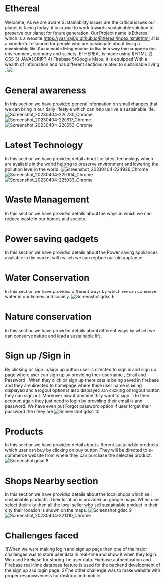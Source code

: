 # Ethereal
Welcome,
As we are aware Sustainability issues are the critical issues our planet is facing today. it is crucial to work towards sustainable solution to preserve our planet for future generation. Our Project name is  Ethereal which is a website https://yashraj0p.github.io/Ethereal/index.html#html .It is a wonderful resource for people who are passionate about living a sustainable life .Sustainable living means to live in a way that supports the environment, economy and society.
ETHEREAL is made using 
1)HTML
2) CSS
3) JAVASCRIPT 
4) Firebase 
5)Google Maps.
 It is equipped With a wealth of information and has different sections related to sustainable living .
![](https://user-images.githubusercontent.com/127089397/229849677-4af06543-4a7a-47c2-bdbb-d760eccee037.png)

# General awareness
In this section we have provided general information on small changes that we can bring in our daily lifestyle which can help us live a sustainable life.
![Screenshot_20230404-220230_Chrome](https://user-images.githubusercontent.com/127089397/229858084-97506472-ba3c-4890-b69f-75611fd8121d.jpg)
![Screenshot_20230404-220617_Chrome](https://user-images.githubusercontent.com/127089397/229858986-d86f6f9c-3056-45d9-8e94-d51225dadb79.jpg)
![Screenshot_20230404-220653_Chrome](https://user-images.githubusercontent.com/127089397/229859081-fc102cec-eca2-4b54-b19d-fab479c13229.jpg)
# Latest Technology 
In this section we have provided detail about the latest technology which are available in the world helping to preserve environment and lowering the pollution level in the world.
![Screenshot_20230404-224926_Chrome](https://user-images.githubusercontent.com/127089397/229869466-a955993a-90bc-41ab-9afa-e758e42442d8.jpg)
![Screenshot_20230404-225004_Chrome](https://user-images.githubusercontent.com/127089397/229869502-093b848d-d48c-40ce-b3a3-20c2e6241309.jpg)
![Screenshot_20230404-225033_Chrome](https://user-images.githubusercontent.com/127089397/229869527-7f4110ce-adbf-4fd2-9c5a-2fe8b5e11678.jpg)
# Waste Management 
In this section we have provided details about the ways in which we can reduce waste in our homes and society.
# Power saving gadgets 
In this section we have provided details about the Power saving appliances available in the market with which we can replace our old appliance.
# Water Conservation 
In this section we have provided different ways by which we can conserve water in our homes and society.
![Screenshot gdsc 6](https://user-images.githubusercontent.com/127089397/229853513-9937089e-abcf-4c90-b848-d352cdb86f6d.png)
# Nature conservation
In this section we have provided details about different ways by which we can conserve nature and lead  a sustainable life.
# Sign up /Sign in 
By clicking on sign in/sign up button user is directed to sign in and sign up page where user can sign up by providing their username , Email and Password . When they click on sign up there data is being saved in firebase and they are directed to homepage where there user name is being displayed and a logout option is also displayed .On clicking on logout button they can sign out. Moreover now if anytime they want to sign in to their account again they just need to login by providing their email id and password. We have even put Forgot password option if user forget their password then they are 
![Screenshot gdsc 10](https://user-images.githubusercontent.com/127089397/229868384-107a2242-3f93-41e8-b28e-aed16c8f5c47.png)

# Products
In this section we have provided detail about different sustainable products which user can buy by clicking on buy button .They will be directed to e-commerce website from where they can purchase the selected product.
![Screenshot gdsc 8](https://user-images.githubusercontent.com/127089397/229853388-9d2577fd-14a6-4108-bea0-64a538c87f40.png)
# Shops Nearby section
In this section we have provided details about the local shops which sell sustainable products .Their location is provided on google maps. When user select their city then all the local seller who sell sustainable product in their city their location is shown on the maps. 
![Screenshot gdsc 9](https://user-images.githubusercontent.com/127089397/229853443-973f4d6f-6cc9-4366-9548-33d1532d1bf7.png)
![Screenshot_20230404-221010_Chrome](https://user-images.githubusercontent.com/127089397/229859905-418e2c4f-2f73-4346-9d19-643dfe42db7f.jpg)

# Challenges faced
1)When we were making login and sign up page then one of the major challenges was to store user data in real-time and show it when they login. We used Firebase for storing the user data. Firebase authentication and Firebase real-time database feature is used for the backend development of the sign up and login page.
2)The other challenge was to make website with proper responsiveness for desktop and mobile.




